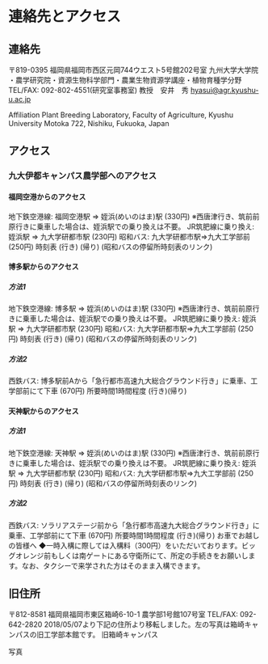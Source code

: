 # 連絡先とアクセス  
## 連絡先
〒819-0395 福岡県福岡市西区元岡744ウエスト5号館202号室
九州大学大学院 ・農学研究院・資源生物科学部門・農業生物資源学講座・植物育種学分野
TEL/FAX: 092-802-4551(研究室事務室)
教授　安井　秀
hyasui@agr.kyushu-u.ac.jp

Affiliation
Plant Breeding Laboratory, Faculty of Agriculture, Kyushu University
Motoka 722, Nishiku, Fukuoka, Japan

## アクセス
### 九大伊都キャンパス農学部へのアクセス
#### 福岡空港からのアクセス
地下鉄空港線: 福岡空港駅 => 姪浜(めいのはま)駅 (330円) 
※西唐津行き、筑前前原行きに乗車した場合は、姪浜駅での乗り換えは不要。
JR筑肥線に乗り換え: 姪浜駅 => 九大学研都市駅 (230円)
昭和バス: 九大学研都市駅=>九大工学部前 (250円) 時刻表 (行き) (帰り)
(昭和バスの停留所時刻表のリンク)

#### 博多駅からのアクセス
##### 方法1
地下鉄空港線: 博多駅 => 姪浜(めいのはま)駅 (330円) 
※西唐津行き、筑前前原行きに乗車した場合は、姪浜駅での乗り換えは不要。
JR筑肥線に乗り換え: 姪浜駅 => 九大学研都市駅 (230円)
昭和バス: 九大学研都市駅=>九大工学部前 (250円) 時刻表 (行き) (帰り)
(昭和バスの停留所時刻表のリンク)

##### 方法2
西鉄バス: 博多駅前Aから「急行都市高速九大総合グラウンド行き」に乗車、工学部前にて下車 (670円) 
所要時間1時間程度 (行き)(帰り)

#### 天神駅からのアクセス
##### 方法1
地下鉄空港線: 天神駅 => 姪浜(めいのはま)駅 (330円) 
※西唐津行き、筑前前原行きに乗車した場合は、姪浜駅での乗り換えは不要。
JR筑肥線に乗り換え: 姪浜駅 => 九大学研都市駅 (230円)
昭和バス: 九大学研都市駅=>九大工学部前 (250円) 時刻表 (行き) (帰り)
(昭和バスの停留所時刻表のリンク)

##### 方法2
西鉄バス: ソラリアステージ前から「急行都市高速九大総合グラウンド行き」に乗車、工学部前にて下車 (670円) 
所要時間1時間程度 (行き)(帰り)
お車でお越しの皆様へ
◆一時入構に際しては入構料（300円）をいただいております。ビッグオレンジ前もしくは南ゲートにある守衛所にて、所定の手続きをお願いします。なお、タクシーで来学された方はそのまま入構できます。

## 旧住所
〒812-8581 福岡県福岡市東区箱崎6-10-1 農学部1号館107号室
TEL/FAX: 092-642-2820 
2018/05/07より下記の住所より移転しました。左の写真は箱崎キャンパスの旧工学部本館です。
旧箱崎キャンパス

写真



